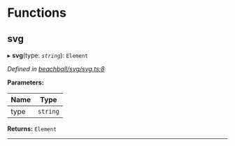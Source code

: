 

# Functions

<a id="svg"></a>

##  svg

▸ **svg**(type: *`string`*): `Element`

*Defined in [beachball/svg/svg.ts:8](https://github.com/polkadot-js/ui/blob/5beff95/packages/ui-identicon/src/beachball/svg/svg.ts#L8)*

**Parameters:**

| Name | Type |
| ------ | ------ |
| type | `string` |

**Returns:** `Element`

___

